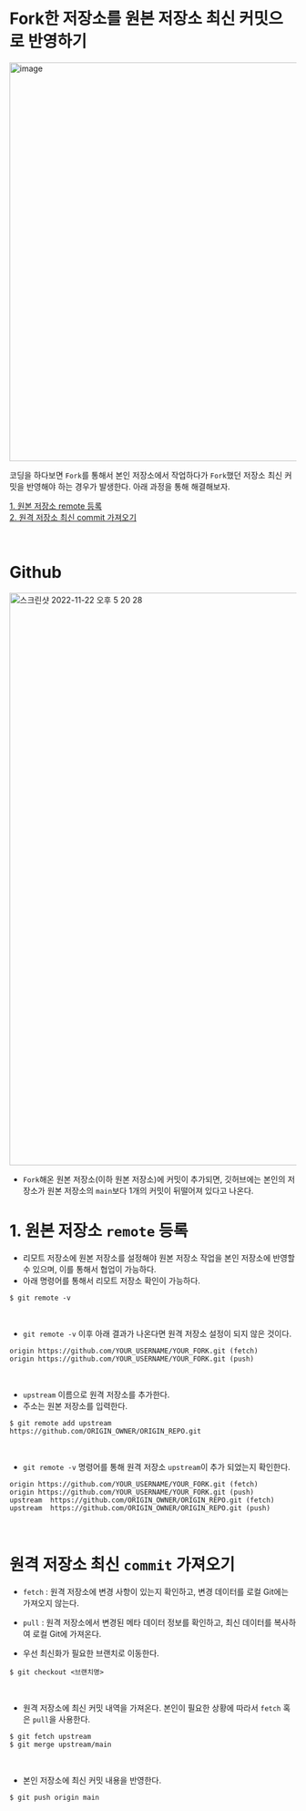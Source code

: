 # Fork한 저장소를 원본 저장소 최신 커밋으로 반영하기

<img width="700" alt="image" src="https://user-images.githubusercontent.com/96946274/203351787-435c1f4c-af17-4f86-bca5-a04251ddc5e8.png">

코딩을 하다보면 `Fork`를 통해서 본인 저장소에서 작업하다가 `Fork`했던 저장소 최신 커밋을 반영해야 하는 경우가 발생한다. 아래 과정을 통해 해결해보자.

[1. 원본 저장소 remote 등록](#1-원본-저장소-remote-등록)  
[2. 원격 저장소 최신 commit 가져오기](#원격-저장소-최신-commit-가져오기)

<br>

# Github

<img width="1005" alt="스크린샷 2022-11-22 오후 5 20 28" src="https://user-images.githubusercontent.com/96946274/203354240-d2354bcc-e66b-4cc0-bd48-f310f8308688.png">

- `Fork`해온 원본 저장소(이하 원본 저장소)에 커밋이 추가되면, 깃허브에는 본인의 저장소가 원본 저장소의 `main`보다 1개의 커밋이 뒤떨어져 있다고 나온다.
  <br>

# 1. 원본 저장소 `remote` 등록

- 리모트 저장소에 원본 저장소를 설정해야 원본 저장소 작업을 본인 저장소에 반영할 수 있으며, 이를 통해서 협업이 가능하다.
- 아래 명령어를 통해서 리모트 저장소 확인이 가능하다.

```
$ git remote -v
```

<br>

- `git remote -v` 이후 아래 결과가 나온다면 원격 저장소 설정이 되지 않은 것이다.

```
origin https://github.com/YOUR_USERNAME/YOUR_FORK.git (fetch)
origin https://github.com/YOUR_USERNAME/YOUR_FORK.git (push)
```

<br>

- `upstream` 이름으로 원격 저장소를 추가한다.
- 주소는 원본 저장소를 입력한다.

```
$ git remote add upstream https://github.com/ORIGIN_OWNER/ORIGIN_REPO.git
```

<br>

- `git remote -v` 명령어를 통해 원격 저장소 `upstream`이 추가 되었는지 확인한다.

```
origin https://github.com/YOUR_USERNAME/YOUR_FORK.git (fetch)
origin https://github.com/YOUR_USERNAME/YOUR_FORK.git (push)
upstream  https://github.com/ORIGIN_OWNER/ORIGIN_REPO.git (fetch)
upstream  https://github.com/ORIGIN_OWNER/ORIGIN_REPO.git (push)
```

<br>

# 원격 저장소 최신 `commit` 가져오기

- `fetch` : 원격 저장소에 변경 사항이 있는지 확인하고, 변경 데이터를 로컬 Git에는 가져오지 않는다.
- `pull` : 원격 저장소에서 변경된 메타 데이터 정보를 확인하고, 최신 데이터를 복사하여 로컬 Git에 가져온다.
  <br>

- 우선 최신화가 필요한 브랜치로 이동한다.

```
$ git checkout <브랜치명>
```

<br>

- 원격 저장소에 최신 커밋 내역을 가져온다. 본인이 필요한 상황에 따라서 `fetch` 혹은 `pull`을 사용한다.

```
$ git fetch upstream
$ git merge upstream/main
```

<br>

- 본인 저장소에 최신 커밋 내용을 반영한다.

```
$ git push origin main
```
